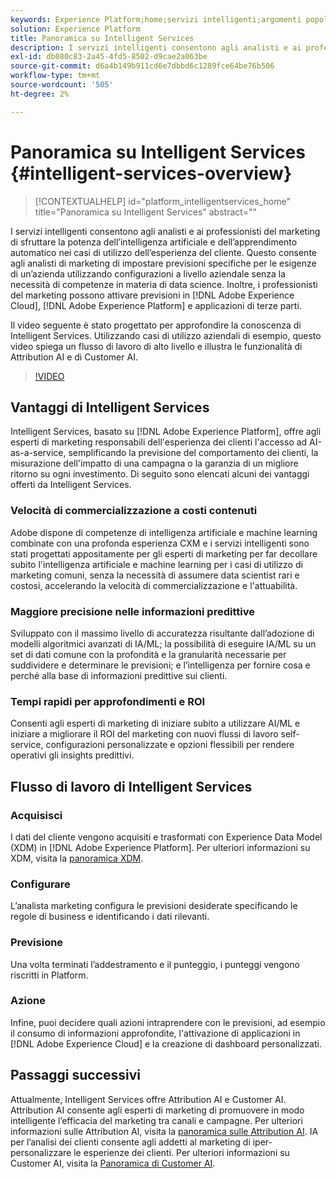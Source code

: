 ```yaml
---
keywords: Experience Platform;home;servizi intelligenti;argomenti popolari;servizio intelligente;Intelligent service;Intelligent service
solution: Experience Platform
title: Panoramica su Intelligent Services
description: I servizi intelligenti consentono agli analisti e ai professionisti del marketing di sfruttare la potenza dell’intelligenza artificiale e dell’apprendimento automatico nei casi di utilizzo dell’esperienza del cliente. Questo consente agli analisti di marketing di impostare previsioni specifiche per le esigenze di un’azienda utilizzando configurazioni a livello aziendale senza la necessità di competenze in materia di data science. Inoltre, i professionisti del marketing possono attivare le previsioni in applicazioni Adobe Experience Cloud, Adobe Experience Platform e di terze parti.
exl-id: db080c83-2a45-4fd5-8502-d9cae2a063be
source-git-commit: d6a4b149b911cd6e7dbbd6c1289fce64be76b506
workflow-type: tm+mt
source-wordcount: '505'
ht-degree: 2%

---
```


# Panoramica su Intelligent Services {#intelligent-services-overview}

>[!CONTEXTUALHELP]
>id="platform_intelligentservices_home"
>title="Panoramica su Intelligent Services"
>abstract=""

I servizi intelligenti consentono agli analisti e ai professionisti del marketing di sfruttare la potenza dell’intelligenza artificiale e dell’apprendimento automatico nei casi di utilizzo dell’esperienza del cliente. Questo consente agli analisti di marketing di impostare previsioni specifiche per le esigenze di un’azienda utilizzando configurazioni a livello aziendale senza la necessità di competenze in materia di data science. Inoltre, i professionisti del marketing possono attivare previsioni in [!DNL Adobe Experience Cloud], [!DNL Adobe Experience Platform] e applicazioni di terze parti.

Il video seguente è stato progettato per approfondire la conoscenza di Intelligent Services. Utilizzando casi di utilizzo aziendali di esempio, questo video spiega un flusso di lavoro di alto livello e illustra le funzionalità di Attribution AI e di Customer AI.

>[!VIDEO](https://video.tv.adobe.com/v/32654?learn=on&quality=12)

## Vantaggi di Intelligent Services

Intelligent Services, basato su [!DNL Adobe Experience Platform], offre agli esperti di marketing responsabili dell&#39;esperienza dei clienti l&#39;accesso ad AI-as-a-service, semplificando la previsione del comportamento dei clienti, la misurazione dell&#39;impatto di una campagna o la garanzia di un migliore ritorno su ogni investimento. Di seguito sono elencati alcuni dei vantaggi offerti da Intelligent Services.

### Velocità di commercializzazione a costi contenuti

Adobe dispone di competenze di intelligenza artificiale e machine learning combinate con una profonda esperienza CXM e i servizi intelligenti sono stati progettati appositamente per gli esperti di marketing per far decollare subito l&#39;intelligenza artificiale e machine learning per i casi di utilizzo di marketing comuni, senza la necessità di assumere data scientist rari e costosi, accelerando la velocità di commercializzazione e l&#39;attuabilità.

### Maggiore precisione nelle informazioni predittive

Sviluppato con il massimo livello di accuratezza risultante dall’adozione di modelli algoritmici avanzati di IA/ML; la possibilità di eseguire IA/ML su un set di dati comune con la profondità e la granularità necessarie per suddividere e determinare le previsioni; e l’intelligenza per fornire cosa e perché alla base di informazioni predittive sui clienti.

### Tempi rapidi per approfondimenti e ROI

Consenti agli esperti di marketing di iniziare subito a utilizzare AI/ML e iniziare a migliorare il ROI del marketing con nuovi flussi di lavoro self-service, configurazioni personalizzate e opzioni flessibili per rendere operativi gli insights predittivi.

## Flusso di lavoro di Intelligent Services

### Acquisisci

I dati del cliente vengono acquisiti e trasformati con Experience Data Model (XDM) in [!DNL Adobe Experience Platform]. Per ulteriori informazioni su XDM, visita la [panoramica XDM](../xdm/home.md).

### Configurare

L’analista marketing configura le previsioni desiderate specificando le regole di business e identificando i dati rilevanti.

### Previsione

Una volta terminati l’addestramento e il punteggio, i punteggi vengono riscritti in Platform.

### Azione

Infine, puoi decidere quali azioni intraprendere con le previsioni, ad esempio il consumo di informazioni approfondite, l&#39;attivazione di applicazioni in [!DNL Adobe Experience Cloud] e la creazione di dashboard personalizzati.

## Passaggi successivi

Attualmente, Intelligent Services offre Attribution AI e Customer AI. Attribution AI consente agli esperti di marketing di promuovere in modo intelligente l’efficacia del marketing tra canali e campagne. Per ulteriori informazioni sulle Attribution AI, visita la [panoramica sulle Attribution AI](./attribution-ai/overview.md). IA per l’analisi dei clienti consente agli addetti al marketing di iper-personalizzare le esperienze dei clienti. Per ulteriori informazioni su Customer AI, visita la [Panoramica di Customer AI](./customer-ai/overview.md).
